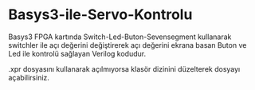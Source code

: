 # Basys3-ile-Servo-Kontrolu
 
Basys3 FPGA kartında Switch-Led-Buton-Sevensegment kullanarak switchler ile açı değerini değiştirerek açı değerini ekrana basan Buton ve Led ile kontrolü sağlayan Verilog kodudur. 

.xpr dosyasını kullanarak açılmıyorsa klasör dizinini düzelterek dosyayı açabilirsiniz.



